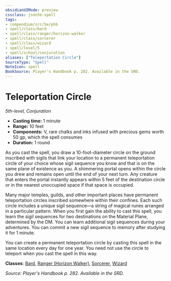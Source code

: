 ```yaml
---
obsidianUIMode: preview
cssclass: json5e-spell
tags:
- compendium/src/5e/phb
- spell/class/bard
- spell/class/ranger/horizon-walker
- spell/class/sorcerer
- spell/class/wizard
- spell/level/5
- spell/school/conjuration
aliases: ["Teleportation Circle"]
SourceType: "Spell"
NoteIcon: spell
BookSource: Player's Handbook p. 282. Available in the SRD.
---
```

# Teleportation Circle
*5th-level, Conjuration*  

- **Casting time:** 1 minute
- **Range:** 10 feet
- **Components:** V, rare chalks and inks infused with precious gems worth 50 gp, which the spell consumes
- **Duration:** 1 round

As you cast the spell, you draw a 10-foot-diameter circle on the ground inscribed with sigils that link your location to a permanent teleportation circle of your choice whose sigil sequence you know and that is on the same plane of existence as you. A shimmering portal opens within the circle you drew and remains open until the end of your next turn. Any creature that enters the portal instantly appears within 5 feet of the destination circle or in the nearest unoccupied space if that space is occupied.

Many major temples, guilds, and other important places have permanent teleportation circles inscribed somewhere within their confines. Each such circle includes a unique sigil sequence—a string of magical runes arranged in a particular pattern. When you first gain the ability to cast this spell, you learn the sigil sequences for two destinations on the Material Plane, determined by the DM. You can learn additional sigil sequences during your adventures. You can commit a new sigil sequence to memory after studying it for 1 minute.

You can create a permanent teleportation circle by casting this spell in the same location every day for one year. You need not use the circle to teleport when you cast the spell in this way.

**Classes**: [Bard](/3-Mechanics/CLI/classes/bard.md), [Ranger (Horizon Walker)](/3-Mechanics/CLI/classes/ranger-horizon-walker-xge.md), [Sorcerer](/3-Mechanics/CLI/classes/sorcerer.md), [Wizard](/3-Mechanics/CLI/classes/wizard.md)

*Source: Player's Handbook p. 282. Available in the SRD.*